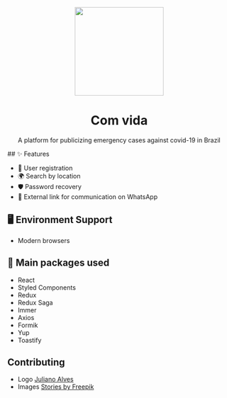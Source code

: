 <p align="center">
  <a href="https://www.comvida.online">
    <img width="200" src="https://drive.google.com/file/d/1Hov9LeEk3mgUclHN97VfZhfO6ikbkCLq/view?usp=sharing">
  </a>
</p>

<h1 align="center">Com vida</h1>

<div align="center">

A platform for publicizing emergency cases against covid-19 in Brazil

</div>
## ✨ Features

- 🌈 User registration
- 🌍 Search by location
- 🛡 Password recovery
- 🤝 External link for communication on WhatsApp

## 🖥 Environment Support

- Modern browsers



## 🔨 Main packages used

- React
- Styled Components
- Redux
- Redux Saga
- Immer
- Axios
- Formik
- Yup
- Toastify

## Contributing

- Logo <a href="https://www.linkedin.com/in/julianoalves7/">Juliano Alves </a>
- Images <a href="https://stories.freepik.com/"> Stories by Freepik </a>

